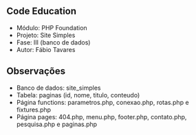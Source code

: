Code Education
----
- Módulo: PHP Foundation
- Projeto: Site Simples
- Fase: III (banco de dados)
- Autor: Fábio Tavares

Observações
----
- Banco de dados: site_simples
- Tabela: paginas (id, nome, titulo, conteudo)
- Página functions: parametros.php, conexao.php, rotas.php e fixtures.php
- Página pages: 404.php, menu.php, footer.php, contato.php, pesquisa.php e paginas.php
